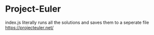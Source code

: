 # Project-Euler
index.js literally runs all the solutions and saves them to a seperate file https://projecteuler.net/

